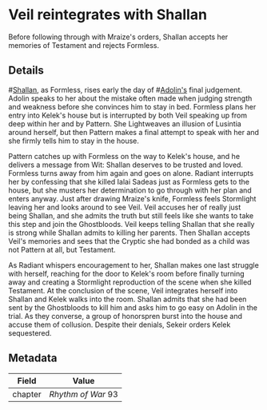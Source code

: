 # Veil reintegrates with Shallan
Before following through with Mraize's orders, Shallan accepts her memories of Testament and rejects Formless.

## Details
#[Shallan](characters/shallan), as Formless, rises early the day of #[Adolin's](characters/adolin) final judgement. Adolin speaks to her about the mistake often made when judging strength and weakness before she convinces him to stay in bed. Formless plans her entry into Kelek's house but is interrupted by both Veil speaking up from deep within her and by Pattern. She Lightweaves an illusion of Lusintia around herself, but then Pattern makes a final attempt to speak with her and she firmly tells him to stay in the house.

Pattern catches up with Formless on the way to Kelek's house, and he delivers a message from Wit: Shallan deserves to be trusted and loved. Formless turns away from him again and goes on alone. Radiant interrupts her by confessing that she killed Ialai Sadeas just as Formless gets to the house, but she musters her determination to go through with her plan and enters anyway. Just after drawing Mraize's knife, Formless feels Stormlight leaving her and looks around to see Veil. Veil accuses her of really just being Shallan, and she admits the truth but still feels like she wants to take this step and join the Ghostbloods. Veil keeps telling Shallan that she really is strong while Shallan admits to killing her parents. Then Shallan accepts Veil's memories and sees that the Cryptic she had bonded as a child was not Pattern at all, but Testament.

As Radiant whispers encouragement to her, Shallan makes one last struggle with herself, reaching for the door to Kelek's room before finally turning away and creating a Stormlight reproduction of the scene when she killed Testament. At the conclusion of the scene, Veil integrates herself into Shallan and Kelek walks into the room. Shallan admits that she had been sent by the Ghostbloods to kill him and asks him to go easy on Adolin in the trial. As they converse, a group of honorspren burst into the house and accuse them of collusion. Despite their denials, Sekeir orders Kelek sequestered. 

## Metadata
| Field | Value |
| ----- | ----- |
| chapter | *Rhythm of War* 93|
